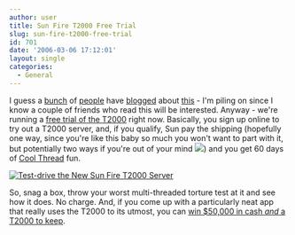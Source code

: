 ```yaml
---
author: user
title: Sun Fire T2000 Free Trial
slug: sun-fire-t2000-free-trial
id: 701
date: '2006-03-06 17:12:01'
layout: single
categories:
  - General
---
```


I guess a [bunch](http://blogs.sun.com/roller/page/jonathan?entry=niagara_free_trial_update) of [people](http://blogs.sun.com/roller/page/dlacher?entry=kick_the_tire_and_light) have [blogged](http://blogs.sun.com/roller/page/mary?entry=more_free_stuff) about [this](http://blogs.sun.com/roller/page/arhus?entry=sun_is_giving_a_server) - I'm piling on since I know a couple of friends who read this will be interested. Anyway - we're running a [free trial of the T2000](http://www.sun.com/emrkt/trycoolthreads/index.html?cid=109687) right now. Basically, you sign up online to try out a T2000 server, and, if you qualify, Sun pay the shipping (hopefully one way, since you're like this baby so much you won't want to part with it, but potentially two ways if you're out of your mind ![](http://blogs.sun.com/roller/images/smileys/smile.gif)) and you get 60 days of [Cool Thread](http://www.sun.com/servers/coolthreads/overview/index.jsp) fun.

[![Test-drive the New Sun Fire T2000 Server](http://www.sun.com/images/l0/l0_niagara_sign-up.jpg)](http://www.sun.com/emrkt/trycoolthreads/index.html?cid=109687)

So, snag a box, throw your worst multi-threaded torture test at it and see how it does. No charge. And, if you come up with a particularly neat app that really uses the T2000 to its utmost, you can [win $50,000 in cash _and_ a T2000 to keep](https://coolthreads.dev.java.net/).